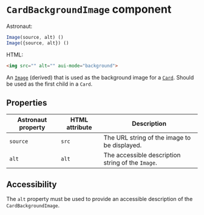 # `CardBackgroundImage` component
Astronaut:
```javascript
Image(source, alt) ()
Image({source, alt}) ()
```

HTML:
```html
<img src="" alt="" aui-mode="background">
```

An [`Image`](image.md) (derived) that is used as the background image for a [`Card`](card.md). Should be used as the first child in a `Card`.

## Properties
| Astronaut property | HTML attribute | Description |
|---|---|---|
| `source` | `src` | The URL string of the image to be displayed. |
| `alt` | `alt` | The accessible description string of the `Image`. |

## Accessibility
The `alt` property must be used to provide an accessible description of the `CardBackgroundImage`.